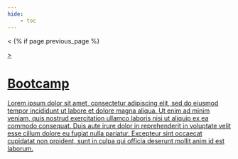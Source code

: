 ```yaml
---
hide:
    - toc
---
```

<<!-- Link to previous page -->
        {% if page.previous_page %}
          <a href="{{ page.previous_page.url | url }}"
              title="{{ page.previous_page.title }}"
              class="md-flex md-footer-nav__link md-footer-nav__link--prev"
              rel="prev">
            <div class="md-flex__cell md-flex__cell--shrink">
              <i class="md-icon md-icon--arrow-back
                    md-footer-nav__button"></i>>
# Bootcamp

Lorem ipsum dolor sit amet, consectetur adipiscing elit, sed do eiusmod tempor incididunt ut labore et dolore magna aliqua. Ut enim ad minim veniam, quis nostrud exercitation ullamco laboris nisi ut aliquip ex ea commodo consequat. Duis aute irure dolor in reprehenderit in voluptate velit esse cillum dolore eu fugiat nulla pariatur. Excepteur sint occaecat cupidatat non proident, sunt in culpa qui officia deserunt mollit anim id est laborum.
